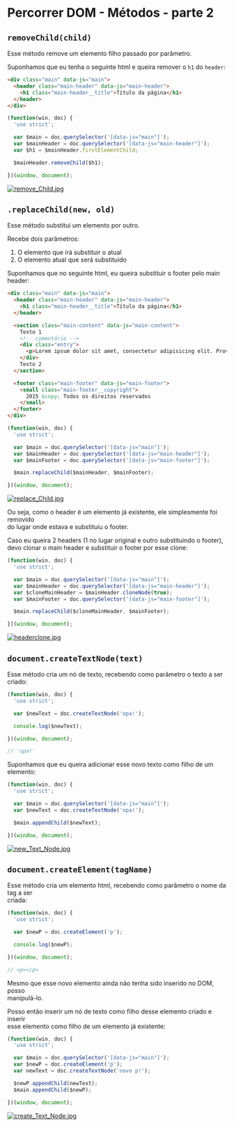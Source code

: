 # Percorrer DOM - Métodos - parte 2

## `removeChild(child)`  
Esse método remove um elemento filho passado por parâmetro.  

Suponhamos que eu tenha o seguinte html e queira remover o `h1` do `header`:  

```HTML
<div class="main" data-js="main">
  <header class="main-header" data-js="main-header">
    <h1 class="main-header__title">Título da página</h1>
  </header>
</div>
```

```JAVASCRIPT
(function(win, doc) {
  'use strict';

  var $main = doc.querySelector('[data-js="main"]');
  var $mainHeader = doc.querySelector('[data-js="main-header"]');
  var $h1 = $mainHeader.firstElementChild;

  $mainHeader.removeChild($h1);

})(window, document);
```

[![remove_Child.jpg](https://s1.postimg.org/5r3i68p1gv/remove_Child.jpg)](https://postimg.org/image/8ickebb5ij/)

## `.replaceChild(new, old)`  
Esse método substitui um elemento por outro.  

Recebe dois parâmetros:  
1. O elemento que irá substituir o atual  
2. O elemento atual que será substituído  

Suponhamos que no seguinte html, eu queira substituir o footer pelo main header:  

```HTML
<div class="main" data-js="main">
  <header class="main-header" data-js="main-header">
    <h1 class="main-header__title">Título da página</h1>
  </header>

  <section class="main-content" data-js="main-content">
    Texto 1
    <!-- comentário -->
    <div class="entry">
      <p>Lorem ipsum dolor sit amet, consectetur adipisicing elit. Provident, molestias cum ipsam enim distinctio libero voluptatum nobis modi neque praesentium quas, magni placeat aliquid, hic veniam error perspiciatis, a corporis!</p>
    </div>
    Texto 2
  </section>

  <footer class="main-footer" data-js="main-footer">
    <small class="main-footer__copyright">
      2015 &copy; Todos os direitos reservados
    </small>
  </footer>
</div>
```

```JAVASCRIPT
(function(win, doc) {
  'use strict';

  var $main = doc.querySelector('[data-js="main"]');
  var $mainHeader = doc.querySelector('[data-js="main-header"]');
  var $mainFooter = doc.querySelector('[data-js="main-footer"]');

  $main.replaceChild($mainHeader, $mainFooter);

})(window, document);
```

[![replace_Child.jpg](https://s1.postimg.org/1wj96x3mzz/replace_Child.jpg)](https://postimg.org/image/10mrrgtyjv/)

Ou seja, como o header é um elemento já existente, ele simplesmente foi removido  
do lugar onde estava e substituiu o footer.  

Caso eu queira 2 headers (1 no lugar original e outro substituindo o footer),  
devo clonar o main header e substituir o footer por esse clone:  

```JAVASCRIPT
(function(win, doc) {
  'use strict';

  var $main = doc.querySelector('[data-js="main"]');
  var $mainHeader = doc.querySelector('[data-js="main-header"]');
  var $cloneMainHeader = $mainHeader.cloneNode(true);
  var $mainFooter = doc.querySelector('[data-js="main-footer"]');

  $main.replaceChild($cloneMainHeader, $mainFooter);

})(window, document);
```

[![headerclone.jpg](https://s1.postimg.org/636nhw1mr3/headerclone.jpg)](https://postimg.org/image/1yb25s4gob/)

## `document.createTextNode(text)`
Esse método cria um nó de texto, recebendo como parâmetro o texto a ser criado:  

```JAVASCRIPT
(function(win, doc) {
  'use strict';

  var $newText = doc.createTextNode('opa!');

  console.log($newText);

})(window, document);

// 'opa!'
```

Suponhamos que eu queira adicionar esse novo texto como filho de um elemento:  

```JAVASCRIPT
(function(win, doc) {
  'use strict';

  var $main = doc.querySelector('[data-js="main"]');
  var $newText = doc.createTextNode('opa!');

  $main.appendChild($newText);

})(window, document);
```

[![new_Text_Node.jpg](https://s1.postimg.org/72b9ep8ffj/new_Text_Node.jpg)](https://postimg.org/image/72b9ep8fff/)

## `document.createElement(tagName)`  
Esse método cria um elemento html, recebendo como parâmetro o nome da tag a ser  
criada:  

```JAVASCRIPT
(function(win, doc) {
  'use strict';

  var $newP = doc.createElement('p');

  console.log($newP);

})(window, document);

// <p></p>
```

Mesmo que esse novo elemento ainda não tenha sido inserido no DOM, posso  
manipulá-lo.  

Posso então inserir um nó de texto como filho desse elemento criado e inserir  
esse elemento como filho de um elemento já existente:  

```JAVASCRIPT
(function(win, doc) {
  'use strict';

  var $main = doc.querySelector('[data-js="main"]');
  var $newP = doc.createElement('p');
  var newText = doc.createTextNode('novo p!');

  $newP.appendChild(newText);
  $main.appendChild($newP);

})(window, document);
```

[![create_Text_Node.jpg](https://s1.postimg.org/6vm2v9h9lr/create_Text_Node.jpg)](https://postimg.org/image/3mmyyltryz/)
